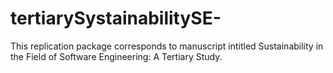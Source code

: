 # tertiarySystainabilitySE-
This replication package corresponds to manuscript intitled Sustainability in the Field of Software Engineering: A Tertiary Study. 
